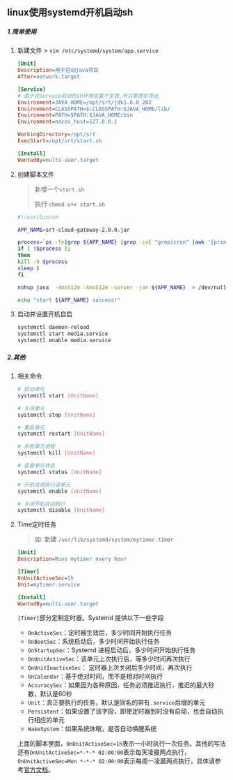 ## linux使用systemd开机启动sh

##### 1.简单使用

1. 新建文件 > `vim /etc/systemd/system/app.service`

   ```ini
   [Unit]
   Description=用于启动java项目
   After=network.target
   
   [Service]
   # 由于在service启动的sh环境变量不生效,所以要提前导出
   Environment=JAVA_HOME=/opt/srt/jdk1.8.0_202
   Environment=CLASSPATH=$:CLASSPATH:$JAVA_HOME/lib/
   Environment=PATH=$PATH:$JAVA_HOME/bin
   Environment=nacos_host=127.0.0.1
   
   WorkingDirectory=/opt/srt
   ExecStart=/opt/srt/start.sh
   
   [Install]
   WantedBy=multi-user.target
   
   ```

2. 创建脚本文件

   > 新增一个`start.sh`
   >
   > 执行 `chmod u+x start.sh`

   ```sh
   #!/usr/bin/sh
   
   APP_NAME=srt-cloud-gateway-2.0.0.jar
   
   process=`ps -fe|grep ${APP_NAME} |grep -ivE "grep|cron" |awk '{print $2}'`
   if [ !$process ];
   then
   kill -9 $process
   sleep 1
   fi
   
   nohup java  -Xms512m -Xmx512m -server -jar ${APP_NAME}  > /dev/null 2>&1 &
   
   echo "start ${APP_NAME} success!"
   ```
   
3. 启动并设置开机自启

   ```sh
   systemctl daemon-reload
   systemctl start media.service
   systemctl enable media.service
   ```

##### 2.其他

1. 相关命令

   ```sh
   # 启动单元
   systemctl start [UnitName]
   
   # 关闭单元
   systemctl stop [UnitName]
   
   # 重启单元
   systemctl restart [UnitName]
   
   # 杀死单元进程
   systemctl kill [UnitName]
   
   # 查看单元状态
   systemctl status [UnitName]
   
   # 开机自动执行该单元
   systemctl enable [UnitName]
   
   # 关闭开机自动执行
   systemctl disable [UnitName]
   ```

2. Time定时任务

   > 如: 新建 `/usr/lib/systemd/system/mytimer.timer`

   ```ini
   [Unit]
   Description=Runs mytimer every hour
   
   [Timer]
   OnUnitActiveSec=1h
   Unit=mytimer.service
   
   [Install]
   WantedBy=multi-user.target
   ```

   `[Timer]`部分定制定时器。Systemd 提供以下一些字段

   - `OnActiveSec`：定时器生效后，多少时间开始执行任务
   - `OnBootSec`：系统启动后，多少时间开始执行任务
   - `OnStartupSec`：Systemd 进程启动后，多少时间开始执行任务
   - `OnUnitActiveSec`：该单元上次执行后，等多少时间再次执行
   - `OnUnitInactiveSec`： 定时器上次关闭后多少时间，再次执行
   - `OnCalendar`：基于绝对时间，而不是相对时间执行
   - `AccuracySec`：如果因为各种原因，任务必须推迟执行，推迟的最大秒数，默认是60秒
   - `Unit`：真正要执行的任务，默认是同名的带有`.service`后缀的单元
   - `Persistent`：如果设置了该字段，即使定时器到时没有启动，也会自动执行相应的单元
   - `WakeSystem`：如果系统休眠，是否自动唤醒系统

   上面的脚本里面，`OnUnitActiveSec=1h`表示一小时执行一次任务。其他的写法还有`OnUnitActiveSec=*-*-* 02:00:00`表示每天凌晨两点执行，`OnUnitActiveSec=Mon *-*-* 02:00:00`表示每周一凌晨两点执行，具体请参考[官方文档](https://www.freedesktop.org/software/systemd/man/systemd.time.html)。

   
